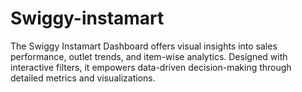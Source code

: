 # Swiggy-instamart
The Swiggy Instamart Dashboard offers visual insights into sales performance, outlet trends, and item-wise analytics. Designed with interactive filters, it empowers data-driven decision-making through detailed metrics and visualizations.
